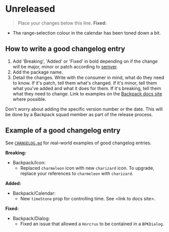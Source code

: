 # Unreleased

> Place your changes below this line.
**Fixed:**
 - The range-selection colour in the calendar has been toned down a bit.

## How to write a good changelog entry

1. Add 'Breaking', 'Added' or 'Fixed' in bold depending on if the change will be major, minor or patch according to [semver](semver.org).
2. Add the package name.
3. Detail the changes. Write with the consumer in mind, what do they need to know. If it's patch, tell them what's changed. If it's minor, tell them what you've added and what it does for them. If it's breaking, tell them what they need to change. Link to examples on the [Backpack docs site](backpack.github.io) where possible.

Don't worry about adding the specific version number or the date. This will be done by a Backpack squad member as part of the release process.

## Example of a good changelog entry

See [`CHANGELOG.md`](CHANGELOG.md) for real-world examples of good changelog entries.

**Breaking:**

- Backpack/Icon:
  - Replaced `charmeleon` icon with new `charizard` icon. To upgrade, replace your references to `charmeleon` with `charizard`.

**Added:**

- Backpack/Calendar:
  - New `timeStone` prop for controlling time. See &lt;link to docs site&gt;.

**Fixed:**

- Backpack/Dialog:
  - Fixed an issue that allowed a `Horcrux` to be contained in a `BPKDialog`.
